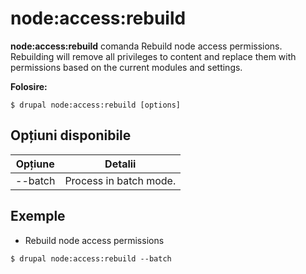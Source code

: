 # node:access:rebuild
**node:access:rebuild** comanda Rebuild node access permissions. Rebuilding will remove all privileges to content and replace them with permissions based on the current modules and settings.

**Folosire:**
```
$ drupal node:access:rebuild [options] 
```

## Opțiuni disponibile
Opțiune | Detalii
-------|-------------
--batch | Process in batch mode.

## Exemple
* Rebuild node access permissions
```
$ drupal node:access:rebuild --batch
```
